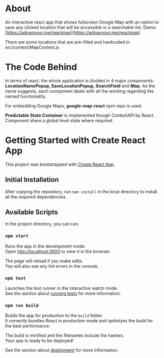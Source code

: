 # About

An interactive react app that shows fullscreen Google Map with an option to save any clicked location that will be accessible in a searchable list.
Demo: [https://adnannoor.me/reactmap](https://adnannoor.me/reactmap)

There are some locations that are pre-filled and hardcoded in src/context/MapContext.js

# The Code Behind

In terms of react, the whole application is divided in 4 major components: **LocationNamePopup, SaveLocationPopup, SearchField** and **Map**. As the name suggests, each component deals with all the working regarding the named functionality.

For embedding Google Maps, **google-map-react** npm repo is used.

**Predictable State Container** is implemented though ContextAPI by React. Component share a global level state where required.

# Getting Started with Create React App

This project was bootstrapped with [Create React App](https://github.com/facebook/create-react-app).

## Initial Installation

After copying the repository, run `npm install` in the local directory to install all the required dependencies.

## Available Scripts

In the project directory, you can run:

### `npm start`

Runs the app in the development mode.\
Open [http://localhost:3000](http://localhost:3000) to view it in the browser.

The page will reload if you make edits.\
You will also see any lint errors in the console.

### `npm test`

Launches the test runner in the interactive watch mode.\
See the section about [running tests](https://facebook.github.io/create-react-app/docs/running-tests) for more information.

### `npm run build`

Builds the app for production to the `build` folder.\
It correctly bundles React in production mode and optimizes the build for the best performance.

The build is minified and the filenames include the hashes.\
Your app is ready to be deployed!

See the section about [deployment](https://facebook.github.io/create-react-app/docs/deployment) for more information.
